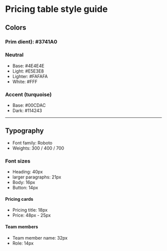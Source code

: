 # Pricing table style guide

## Colors

### Prim dient): #3741A0

### Neutral

- Base: #4E4E4E
- Light: #E5E3E8
- Lighter: #FAFAFA
- White: #FFF

### Accent (turquoise)

- Base: #00CDAC
- Dark: #114243

---

## Typography

- Font family: Roboto
- Weights: 300 / 400 / 700

### Font sizes

- Heading: 40px
- larger paragraphs: 21px
- Body: 16px
- Button: 14px

#### Pricing cards

- Pricing title: 18px
- Price: 48px - 25px

#### Team members

- Team member name: 32px
- Role: 14px